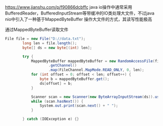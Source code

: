 https://www.jianshu.com/p/f90866dcbffc
java io操作中通常采用BufferedReader，BufferedInputStream等带缓冲的IO类处理大文件，不过java nio中引入了一种基于MappedByteBuffer
操作大文件的方式，其读写性能极高

通过MappedByteBuffer读取文件

```csharp
File file = new File("D://data.txt");
        long len = file.length();
        byte[] ds = new byte[(int) len];

        try {
            MappedByteBuffer mappedByteBuffer = new RandomAccessFile(file, "r")
                    .getChannel()
                    .map(FileChannel.MapMode.READ_ONLY, 0, len);
            for (int offset = 0; offset < len; offset++) {
                byte b = mappedByteBuffer.get();
                ds[offset] = b;
            }

            Scanner scan = new Scanner(new ByteArrayInputStream(ds)).useDelimiter(" ");
            while (scan.hasNext()) {
                System.out.print(scan.next() + " ");
            }

        } catch (IOException e) {}
```

